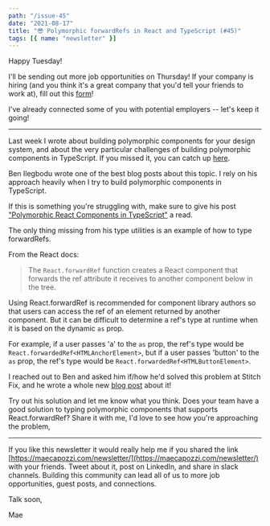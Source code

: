 ```yaml
---
path: "/issue-45"
date: "2021-08-17"
title: "😎 Polymorphic forwardRefs in React and TypeScript (#45)"
tags: [{ name: "newsletter" }]
---
```


Happy Tuesday!

I'll be sending out more job opportunities on Thursday! If your company is hiring (and you think it's a great company that you'd tell your friends to work at), fill out this [form](https://forms.gle/tCRpGy7PMfQGqu5B9)!

I've already connected some of you with potential employers -- let's keep it going!

---

Last week I wrote about building polymorphic components for your design system, and about the very particular challenges of building polymorphic components in TypeScript.
If you missed it, you can catch up [here](/newsletter/42).

Ben Ilegbodu wrote one of the best blog posts about this topic. I rely on his approach heavily when I try to build polymorphic components in TypeScript.

If this is something you're struggling with, make sure to give his post ["Polymorphic React Components in TypeScript"](https://www.benmvp.com/blog/polymorphic-react-components-typescript/) a read.

The only thing missing from his type utilities is an example of how to type forwardRefs.

From the React docs:

> The `React.forwardRef` function creates a React component that forwards the ref attribute it receives to another component below in the tree.

Using React.forwardRef is recommended for component library authors so that users can access the ref of an element returned by another component. But it can be difficult to determine a ref's type at runtime when it is based on the dynamic `as` prop.

For example, if a user passes 'a' to the `as` prop, the ref's type would be `React.forwardedRef<HTMLAnchorElement>`, but if a user passes 'button' to the `as` prop, the ref's type would be `React.forwardedRef<HTMLButtonElement>`.

I reached out to Ben and asked him if/how he'd solved this problem at Stitch Fix, and he wrote a whole new [blog post](https://www.benmvp.com/blog/forwarding-refs-polymorphic-react-component-typescript/) about it!

Try out his solution and let me know what you think. Does your team have a good solution to typing polymorphic components that supports React.forwardRef? Share it with me, I'd love to see how you're approaching the problem,

---

If you like this newsletter it would really help me if you shared the link [https://maecapozzi.com/newsletter/](https://maecapozzi.com/newsletter/) with your friends. Tweet about it, post on LinkedIn, and share in slack channels. Building this community can lead all of us to more job opportunities, guest posts, and connections.
​

Talk soon,

Mae
​
